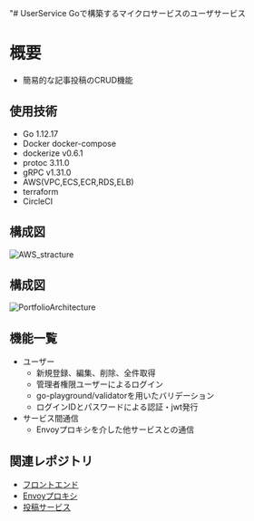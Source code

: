 "# UserService
Goで構築するマイクロサービスのユーザサービス

# 概要
- 簡易的な記事投稿のCRUD機能

## 使用技術
- Go 1.12.17
- Docker docker-compose
- dockerize v0.6.1
- protoc 3.11.0
- gRPC v1.31.0
- AWS(VPC,ECS,ECR,RDS,ELB)
- terraform
- CircleCI

## 構成図
![AWS_stracture](https://user-images.githubusercontent.com/36359899/89097162-79bd3200-d417-11ea-83e5-8c998c824a0f.png)


## 構成図
![PortfolioArchitecture](https://user-images.githubusercontent.com/36359899/108287470-2ef5e280-71ce-11eb-9301-a2c3c8ed5d01.png)

## 機能一覧
- ユーザー
  - 新規登録、編集、削除、全件取得
  - 管理者権限ユーザーによるログイン
  - go-playground/validatorを用いたバリデーション
  - ログインIDとパスワードによる認証・jwt発行
- サービス間通信
  - Envoyプロキシを介した他サービスとの通信

## 関連レポジトリ
- [フロントエンド](https://github.com/yzmw1213/Front)
- [Envoyプロキシ](https://github.com/yzmw1213/Proxy)
- [投稿サービス](https://github.com/yzmw1213/PostService)
